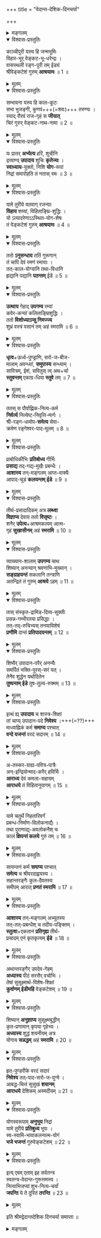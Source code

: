 +++
title = "वेदान्त-देशिक-दिनचर्या"

+++

<details><summary>मङ्गलम्</summary>

श्रीः  
श्रीमते रामानुजाय नमः  
श्रीमते निगमान्तमहादेशिकाय नमः  

श्रीकुमारवरददेशिक विरचिता  
श्रीमद्वेदान्तदेशिक दिनचर्या ॥

श्रीमान् वेङ्कटनाथार्यः कवितार्किककेसरी ।  
वेदान्ताचार्यवर्यो मे सन्निधत्तां सदा हृदि ॥  
श्रीमल्लक्ष्मण योगीन्द्र सिद्धान्त विजयध्वजम् ।
विश्वामित्र कुलोद्भूतं वरदार्यमहं भजे ॥  
</details>


<details open><summary>विश्वास-प्रस्तुतिः</summary>

काञ्चीपुरी यस्य हि जन्मभूमिः  
विहार-भूर् वेङ्कट-भू-धरेन्द्रः ।  
वासस्थली रङ्ग-पुरी तम् ईड्यं  
श्रीवेङ्कटेशं गुरुम् **आश्रयामः** ॥ 1 ॥
</details>

<details><summary>मूलम्</summary>

काञ्चीपुरी यस्य हि जन्मभूमिः  
विहारभूर्वेङ्कटभूधरेन्द्रः ।  
वासस्थली रङ्गपुरी तमीड्यं  
श्रीवेङ्कटेशं गुरुमाश्रयामः ॥ 1 ॥
</details>

<details open><summary>विश्वास-प्रस्तुतिः</summary>

सम्भावना यस्य हि काल-कूटः  
सभा भुजङ्गी, कुणपं+++(=शवः)+++ तरुण्यः ।  
स्याद् रौरवं राज-गृहं स **जीयात्**  
चिरं गुरुर् वेङ्कट-नाथ-नामा ॥ 2 ॥
</details>

<details><summary>मूलम्</summary>

सम्भावना यस्य हि कालकूटः  
सभा भुजङ्गी कुणपं तरुण्यः ।  
स्याद्रौरवं राजगृहं स जीयात्  
चिरं गुरुर्वेङ्कटनाथनामा ॥ 2 ॥
</details>

<details open><summary>विश्वास-प्रस्तुतिः</summary>

यः प्रातर् **अभ्येत्य** हरिं, शुचीनि  
द्रव्याण्य् **उपादाय** शुचिः **कृतेज्यः** ।  
**स्वाध्याय**-युक्तो, निशि **योग**-रूपां  
निद्रां समारोहति तं नतास् स्मः ॥ 3 ॥
</details>

<details><summary>मूलम्</summary>

यः प्रातरभ्येत्य हरिं शुचीनि  
द्रव्याण्युपादाय शुचिः कृतेज्यः ।  
स्वाध्याययुक्तो निशि योगरूपां  
निद्रां समारोहति तं नतास्स्मः ॥ 3 ॥
</details>

<details open><summary>विश्वास-प्रस्तुतिः</summary>

यामे तुरीये यतवाग् रजन्याः  
**विहाय** शय्यां, विहिताङ्घ्रि-शुद्धिः ।  
यो ऽत्यादरेणाऽऽस्थित-योग-शेषः  
तं वेङ्कटेशं गुरुम् **आश्रयामः** ॥ 4 ॥
</details>

<details><summary>मूलम्</summary>

यामे तुरीये यतवाग्रजन्याः  
विहाय शय्यां विहिताङ्घ्रि शुद्धिः ।  
योऽत्यादरेणाऽऽस्थितयोगशेषः  
तं वेङ्कटेशं गुरुमाश्रयामः ॥ 4 ॥
</details>


<details open><summary>विश्वास-प्रस्तुतिः</summary>

ततो **ऽनुसन्धाय** ततिं गुरूणान्  
तं चापि देवं रमणं रमायाः ।  
तत्-काल-योग्यानि तथा-विधानि  
हृद्यानि पद्यानि **पठन्तम्** ईडे ॥ 5 ॥
</details>

<details><summary>मूलम्</summary>

ततोऽनुसन्धाय ततिं गुरूणां  
तं चापि देवं रमणं रमायाः ।  
तत्कालयोग्यानि तथाविधानि  
हृद्यानि पद्यानि पठन्तमीडे ॥ 5 ॥
</details>

<details open><summary>विश्वास-प्रस्तुतिः</summary>

**उत्थाय** गेहाद् **उपगम्य** रम्यां  
कवेर-कन्यां कलिताङ्घ्रिशुद्धिः ।  
ततो **विशोध्याऽप्सु निमज्ज्य**  
शुभ्रं वस्त्रं वसानं तम् अहं स्मरामि ॥ 6 ॥
</details>

<details><summary>मूलम्</summary>

उत्थाय गेहादुपगम्य रम्यां  
कवेरकन्यां कलिताङ्घ्रिशुद्धिः ।  
ततो विशोध्याऽप्सु निमज्ज्य  
शुभ्रं वस्त्रं वसानं तमहं स्मरामि ॥ 6 ॥
</details>

<details open><summary>विश्वास-प्रस्तुतिः</summary>

**धृत्व**+ऊर्ध्व-पुण्ड्राणि, सरो-ज-बीज-  
मालाम् अवन्ध्यां, **समुपास्य** सन्ध्याम् ।  
सावित्रम्, ईशं, सवितुस् त्व् अथ+र्चा  
**स्तुवन्तम्** एकाग्र-धिया **स्तुवे** तम् ॥ 7 ॥
</details>

<details><summary>मूलम्</summary>

धृत्वोर्ध्वपुण्ड्राणि सरोजबीज -  
मालामवन्ध्यां समुपास्य सन्ध्याम् ।  
सावित्रमीशं सवितुस्त्वथर्चा  
स्तुवन्तमेकाग्रधिया स्तुवे तम् ॥ 7 ॥
</details>

<details open><summary>विश्वास-प्रस्तुतिः</summary>

ततस् स पौर्वाह्णिक-नित्य-कर्म  
**निर्वर्त्य** नित्येष्ट-निवृत्ति-मार्गः ।  
श्री-रङ्ग-धामोप-**समेत्य** सेवा-  
क्रमेण रङ्गेश्वर-पाद-मूलम् ॥ 8 ॥
</details>

<details><summary>मूलम्</summary>

ततस्स पौर्वाह्णिकनित्यकर्म  
निर्वर्त्य नित्येष्टनिवृत्तिमार्गः ।  
श्रीरङ्गधामोपसमेत्य सेवा -  
क्रमेण रङ्गेश्वरपादमूलम् ॥ 8 ॥
</details>

<details open><summary>विश्वास-प्रस्तुतिः</summary>

प्राबोधिकीभिः **प्रतिबोध्य** गीर्भिः  
**प्रसाद्य** तद्-गद्य-मुखैः प्रबन्धैः ।  
**आशास्य** तन्-मङ्गलम् आप्त-वाक्यैः  
आपाद-चूडं **कलयन्तम् ईडे** ॥ 9 ॥
</details>

<details><summary>मूलम्</summary>

प्राबोधिकीभिः प्रतिबोध्य गीर्भिः  
प्रसाद्य तद्गद्यमुखैः प्रबन्धैः ।  
आशास्य तन्मङ्गलमाप्तवाक्यैः  
आपादचूडं कलयन्तमीडे ॥ 9 ॥
</details>

<details open><summary>विश्वास-प्रस्तुतिः</summary>

तीर्थ-प्रसादादिकम् अत्र **लब्ध्वा**  
**विज्ञाप्य** देवाय ततो **विसृष्टः** ।  
शनैर् **उपेत्य**+आश्रमकल्पम् आत्म-  
गृहं **सुखासीनम्** अहं **स्मरामि** ॥ 10 ॥
</details>

<details><summary>मूलम्</summary>

तीर्थप्रसादादिकमत्र लब्ध्वा  
विज्ञाप्य देवाय ततो विसृष्टः ।  
शनैरुपेत्याऽऽश्रमकल्पमात्म -  
गृहं सुखासीनमहं स्मरामि ॥ 10 ॥
</details>





<details open><summary>विश्वास-प्रस्तुतिः</summary>

व्याख्यान-शालाम् **उपगम्य** चाथ  
शिष्यान् अनन्यान् श्रवणाभि-मुख्यान् ।  
**सङ्ग्राहयन्तं** सकलानि तन्त्राणि  
अतन्द्रितं तं गुरुम् **आश्रये** ऽहम् ॥ 11 ॥
</details>

<details><summary>मूलम्</summary>

व्याख्यानशालामुपगम्य चाथ  
शिष्याननन्यान् श्रवणाभिमुख्यान् ।  
सङ्ग्राहयन्तं सकलानि तन्त्राणि  
अतन्द्रितं तं गुरुमाश्रयेऽहम् ॥ 11 ॥
</details>

<details open><summary>विश्वास-प्रस्तुतिः</summary>

तास् संस्कृत-द्रामिड-दिव्य-सूक्तीः  
प्रसन्न-गम्भीरतया प्रसिद्धाः ।  
तत्-तद्-रुचिभ्यस् तनयाविशेषं  
**प्रणौमि** दान्तं **प्रतिपादयन्तम्** ॥ 12 ॥
</details>

<details><summary>मूलम्</summary>

तास्संस्कृतद्रामिडदिव्यसूक्तीः  
प्रसन्नगम्भीरतया प्रसिद्धाः ।  
तत्तद्रुचिभ्यस्तनयाविशेषं  
प्रणौमि दान्तं प्रतिपादयन्तम् ॥ 12 ॥
</details>

<details open><summary>विश्वास-प्रस्तुतिः</summary>

शिष्यैर् उपादान-परैर् अनन्यैः  
समर्पितं भक्ति-पुरस्-सरं यत् ।  
तेनैव शुद्धेन यथोदितेन  
**तुष्यन्तम् ईडे** तुष-तुल्य-रुक्मम् ॥ 13 ॥
</details>

<details><summary>मूलम्</summary>

शिष्यैरुपादानपरैरनन्यैः  
समर्पितं भक्तिपुरस्सरं यत् ।  
तेनैव शुद्धेन यथोदितेन  
तुष्यन्तमीडे तुषतुल्यरुक्मम् ॥ 13 ॥
</details>

<details open><summary>विश्वास-प्रस्तुतिः</summary>

इत्थं ह्य् **उपादाय** च शास्त्र-शिक्षां  
तां चाप्य् उपादान-पदे **निवेश्य** ।+++(=??)+++  
माध्याह्निकं कर्म **समाप्य** पश्चात्  
**वन्दे यजन्तं** वरदं सदारम् ॥ 14 ॥
</details>

<details><summary>मूलम्</summary>

इत्थं ह्युपादाय च शास्त्रशिक्षां  
तां चाप्युपादानपदे निवेश्य ।  
माध्याह्निकं कर्म समाप्य पश्चात्  
वन्दे यजन्तं वरदं सदारम् ॥ 14 ॥
</details>

<details open><summary>विश्वास-प्रस्तुतिः</summary>

अ-तस्कर-ग्राह्य-पवित्र-पात्रैः  
अन्-इन्द्रियोन्माद-करैर् हविर्भिः ।  
**आराध्य** देवं कमला-सहायम्  
**आराधये** तं विहितानुयागम् ॥ 15 ॥
</details>

<details><summary>मूलम्</summary>

अतस्करग्राह्यपवित्रपात्रैः  
अनिन्द्रियोन्मादकरैर्हविर्भिः ।  
आराध्य देवं कमलासहायम्  
आराधये तं विहितानुयागम् ॥ 15 ॥
</details>

<details open><summary>विश्वास-प्रस्तुतिः</summary>

यामे चतुर्थे निहतारिवर्गं  
प्रबन्ध-निर्माण-विलोकनाद्यैः ।  
तथा पुराणाद्य्-अवलोकनैश् च  
कालं **क्षिपन्तं कलये** गुरुं तम् ॥ 16 ॥
</details>

<details><summary>मूलम्</summary>

यामे चतुर्थे निहतारिवर्गं  
प्रबन्धनिर्माणविलोकनाद्यैः ।  
तथा पुराणाद्यवलोकनैश्च  
कालं क्षिपन्तं कलये गुरुं तम् ॥ 16 ॥
</details>

<details open><summary>विश्वास-प्रस्तुतिः</summary>

सायन्तनं कर्म **समाप्य** पश्चात्  
**समेत्य** च श्रीवरदाह्वयस्य ।  
सहान्तरङ्गैः कुल-दैवतस्य  
समीपम् आरात् **प्रणतं स्मरामि** ॥ 17 ॥
</details>

<details><summary>मूलम्</summary>

सायन्तनं कर्म समाप्य पश्चात्  
समेत्य च श्रीवरदाह्वयस्य ।  
सहान्तरङ्गैः कुलदैवतस्य  
समीपमारात् प्रणतं स्मरामि ॥ 17 ॥
</details>

<details open><summary>विश्वास-प्रस्तुतिः</summary>

**आशास्य** तन्-मङ्गलम् अच्युतस्य  
तत्-तत्-प्रबन्धैश् च तदीय-पङ्क्तिम् ।  
**स्तुत्वा**+एकतानं **प्रतिगृह्य** तीर्थ-  
प्रसादम् एनं कृतकृत्यम् **ईडे** ॥ 18 ॥
</details>

<details><summary>मूलम्</summary>

आशास्य तन्मङ्गलमच्युतस्य  
तत्तत्प्रबन्धैश्च तदीयपङ्क्तिम् ।  
स्तुत्वैकतानं प्रतिगृह्य तीर्थ -  
प्रसादमेनं कृतकृत्यमीडे ॥ 18 ॥
</details>

<details open><summary>विश्वास-प्रस्तुतिः</summary>

अथान्तरङ्गैर् उपदेव-गेहम्  
**अध्यास्य** पीठं सरसैर् वचोभिः ।  
तेषां सुसूक्ष्मार्थ-विशेष-शिक्षां  
**कुर्वाणम् ईडीमहि** वेङ्कटेशम् ॥ 19 ॥
</details>

<details><summary>मूलम्</summary>

अथान्तरङ्गैरुपदेवगेहम्  
अध्यास्य पीठं सरसैर्वचोभिः ।  
तेषां सुसूक्ष्मार्थविशेषशिक्षां  
कुर्वाणमीडीमहि वेङ्कटेशम् ॥ 19 ॥
</details>

<details open><summary>विश्वास-प्रस्तुतिः</summary>

शिष्यान् **अनुज्ञाप्य** सुसूक्ष्मबुद्धीन्  
कृत-प्रणामान् कृपया गृहेभ्यः ।  
**अध्यास्य** शुद्धं शयनीयम् अत्र  
योगाय **सन्नद्धम्** अहं **स्मरामि** ॥ 20 ॥
</details>

<details><summary>मूलम्</summary>

शिष्याननुज्ञाप्य सुसूक्ष्मबुद्धीन्  
कृतप्रणामान् कृपया गृहेभ्यः ।  
अध्यास्य शुद्धं शयनीयमत्र  
योगाय सन्नद्धमहं स्मरामि ॥ 20 ॥
</details>

<details open><summary>विश्वास-प्रस्तुतिः</summary>

हृत्-पुण्डरीके वरदं सदारं  
**निवेश्य** तत्-पाद-सरो-ज-युग्मे ।  
आबद्ध-चित्तं सुसुखं **शयानम्**  
**आराधये** देशिकम् अस्मदीयम् ॥ 21 ॥
</details>

<details><summary>मूलम्</summary>

हृत्पुण्डरीके वरदं सदारं  
निवेश्य तत्पादसरोजयुग्मे ।  
आबद्धचित्तं सुसुखं शयानम्  
आराधये देशिकमस्मदीयम् ॥ 21 ॥
</details>

<details open><summary>विश्वास-प्रस्तुतिः</summary>

योगस्वरूपाम् **अनुभूय** निद्रां  
यामे तुरीये **प्रतिबुध्य** भूयः ।  
स्व-स्वामि-भावाकलनात्म-योगं  
**भजे भजन्तं** गुरुवेङ्कटेशम् ॥ 22 ॥
</details>

<details><summary>मूलम्</summary>

योगस्वरूपामनुभूय निद्रां  
यामे तुरीये प्रतिबुध्य भूयः ।  
स्वस्वामिभावाकलनात्मयोगं  
भजे भजन्तं गुरुवेङ्कटेशम् ॥ 22 ॥
</details>


<details open><summary>विश्वास-प्रस्तुतिः</summary>

इत्य् एवम् एताम् इह सर्वतन्त्र  
स्वतन्त्र-वेदान्त-गुरूत्तमस्य ।  
नित्याभिजप्यां शुभ-नित्य-चर्यां  
**जपन्ति** ये ते दुरितं **तरन्ति** ॥ 23 ॥
</details>

<details><summary>मूलम्</summary>

इत्येवमेतामिह सर्वतन्त्र  
स्वतन्त्रवेदान्तगुरूत्तमस्य ।  
नित्याभिजप्यां शुभनित्यचर्यां  
जपन्ति ये ते दुरितं तरन्ति ॥ 23 ॥
</details> 

इति श्रीमद्वेदान्तदेशिक दिनचर्या समाप्ता ॥

<details><summary>मङ्गलम्</summary>

कवितार्किकसिंहाय कल्याणगुणशालिने ।  
श्रीमते वेङ्कटेशाय वेदान्तगुरवे नमः ॥
</details>
